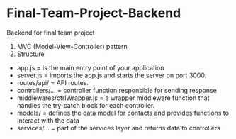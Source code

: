# Final-Team-Project-Backend
Backend for final team project

1. MVC (Model-View-Controller) pattern
2. Structure
* app.js = is the main entry point of your application
* server.js = imports the app.js and starts the server on port 3000.
* routes/api/ = API routes.
* controllers/... = controller function responsible for sending response
* middlewares/ctrlWrapper.js = a wrapper middleware function that handles the try-catch block for each controller.
* models/ = defines the data model for contacts and provides functions to interact with the data
* services/... = part of the services layer and returns data to controllers
